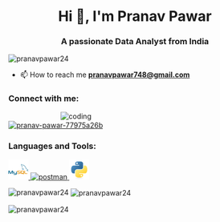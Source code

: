 <h1 align="center">Hi 👋, I'm Pranav Pawar</h1>
<h3 align="center">A passionate Data Analyst from India</h3>

<p align="left"> <img src="https://komarev.com/ghpvc/?username=pranavpawar24&label=Profile%20views&color=0e75b6&style=flat" alt="pranavpawar24" /> </p>

- 📫 How to reach me **pranavpawar748@gmail.com**

<h3 align="left">Connect with me:</h3>
<img align="right" alt="coding" width="400" src="https://camo.githubusercontent.com/4d9f5ecceb711eec6e2018f38a5677dc657c9738d4a65ba3b928c41c0a45b439/68747470733a2f2f6d69726f2e6d656469756d2e636f6d2f6d61782f313336302f302a37513379765349765f7430696f4a2d5a2e676966">
<p align="left">
<a href="https://linkedin.com/in/pranav-pawar-77975a26b" target="blank"><img align="center" src="https://raw.githubusercontent.com/rahuldkjain/github-profile-readme-generator/master/src/images/icons/Social/linked-in-alt.svg" alt="pranav-pawar-77975a26b" height="30" width="40" /></a>
</p>

<h3 align="left">Languages and Tools:</h3>
<p align="left"> <a href="https://www.mysql.com/" target="_blank" rel="noreferrer"> <img src="https://raw.githubusercontent.com/devicons/devicon/master/icons/mysql/mysql-original-wordmark.svg" alt="mysql" width="40" height="40"/> </a> <a href="https://postman.com" target="_blank" rel="noreferrer"> <img src="https://www.vectorlogo.zone/logos/getpostman/getpostman-icon.svg" alt="postman" width="40" height="40"/> </a> <a href="https://www.python.org" target="_blank" rel="noreferrer"> <img src="https://raw.githubusercontent.com/devicons/devicon/master/icons/python/python-original.svg" alt="python" width="40" height="40"/> </a> </p>

<p><img align="left" src="https://github-readme-stats.vercel.app/api/top-langs?username=pranavpawar24&show_icons=true&locale=en&layout=compact" alt="pranavpawar24" /></p>

<p>&nbsp;<img align="center" src="https://github-readme-stats.vercel.app/api?username=pranavpawar24&show_icons=true&locale=en" alt="pranavpawar24" /></p>

<p><img align="center" src="https://github-readme-streak-stats.herokuapp.com/?user=pranavpawar24&" alt="pranavpawar24" /></p>
